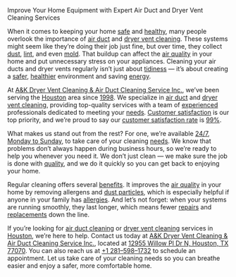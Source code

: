 Improve Your Home Equipment with Expert Air Duct and Dryer Vent Cleaning Services  

When it comes to keeping your home [safe](https://maps.app.goo.gl/fDQ57uqZNbszXVB16) and [healthy](https://maps.app.goo.gl/fDQ57uqZNbszXVB16), many people overlook the importance of [air duct](https://maps.app.goo.gl/fDQ57uqZNbszXVB16) and [dryer vent cleaning](https://maps.app.goo.gl/fDQ57uqZNbszXVB16). These systems might seem like they’re doing their job just fine, but over time, they collect [dust](https://maps.app.goo.gl/fDQ57uqZNbszXVB16), [lint](https://maps.app.goo.gl/fDQ57uqZNbszXVB16), and even [mold](https://maps.app.goo.gl/fDQ57uqZNbszXVB16). That buildup can affect the [air quality](https://maps.app.goo.gl/fDQ57uqZNbszXVB16) in your home and put unnecessary stress on your appliances. Cleaning your air ducts and dryer vents regularly isn’t just about [tidiness](https://maps.app.goo.gl/fDQ57uqZNbszXVB16) — it’s about creating a [safer](https://maps.app.goo.gl/fDQ57uqZNbszXVB16), [healthier](https://maps.app.goo.gl/fDQ57uqZNbszXVB16) environment and saving [energy](https://maps.app.goo.gl/fDQ57uqZNbszXVB16).  

At [A&K Dryer Vent Cleaning & Air Duct Cleaning Service Inc.](https://maps.app.goo.gl/fDQ57uqZNbszXVB16), we’ve been serving the [Houston](https://maps.app.goo.gl/fDQ57uqZNbszXVB16) area since [1998](https://maps.app.goo.gl/fDQ57uqZNbszXVB16). We specialize in [air duct](https://maps.app.goo.gl/fDQ57uqZNbszXVB16) and [dryer vent cleaning](https://maps.app.goo.gl/fDQ57uqZNbszXVB16), providing top-quality services with a team of [experienced](https://maps.app.goo.gl/fDQ57uqZNbszXVB16) professionals dedicated to meeting your [needs](https://maps.app.goo.gl/fDQ57uqZNbszXVB16). [Customer satisfaction](https://maps.app.goo.gl/fDQ57uqZNbszXVB16) is our top priority, and we’re proud to say our [customer satisfaction rate](https://maps.app.goo.gl/fDQ57uqZNbszXVB16) is [99%](https://maps.app.goo.gl/fDQ57uqZNbszXVB16).  

What makes us stand out from the rest? For one, we’re available [24/7](https://maps.app.goo.gl/fDQ57uqZNbszXVB16), [Monday to Sunday](https://maps.app.goo.gl/fDQ57uqZNbszXVB16), to take care of your cleaning [needs](https://maps.app.goo.gl/fDQ57uqZNbszXVB16). We know that problems don’t always happen during business hours, so we’re ready to help you whenever you need it. We don’t just clean — we make sure the job is done with [quality](https://maps.app.goo.gl/fDQ57uqZNbszXVB16), and we do it quickly so you can get back to enjoying your home.  

Regular cleaning offers several [benefits](https://maps.app.goo.gl/fDQ57uqZNbszXVB16). It improves the [air quality](https://maps.app.goo.gl/fDQ57uqZNbszXVB16) in your home by removing allergens and [dust particles](https://maps.app.goo.gl/fDQ57uqZNbszXVB16), which is especially helpful if anyone in your family has [allergies](https://maps.app.goo.gl/fDQ57uqZNbszXVB16). And let’s not forget: when your systems are running smoothly, they last longer, which means fewer [repairs](https://maps.app.goo.gl/fDQ57uqZNbszXVB16) and [replacements](https://maps.app.goo.gl/fDQ57uqZNbszXVB16) down the line.  

If you’re looking for [air duct cleaning](https://maps.app.goo.gl/fDQ57uqZNbszXVB16) or [dryer vent cleaning](https://maps.app.goo.gl/fDQ57uqZNbszXVB16) services in [Houston](https://maps.app.goo.gl/fDQ57uqZNbszXVB16), we’re here to help. Contact us today at [A&K Dryer Vent Cleaning & Air Duct Cleaning Service Inc.](https://maps.app.goo.gl/fDQ57uqZNbszXVB16), located at [12955 Willow Pl Dr N, Houston, TX 77070](https://maps.app.goo.gl/fDQ57uqZNbszXVB16). You can also reach us at [+1 281–598–1732](https://maps.app.goo.gl/fDQ57uqZNbszXVB16) to schedule an appointment. Let us take care of your cleaning needs so you can breathe easier and enjoy a safer, more comfortable home.  
